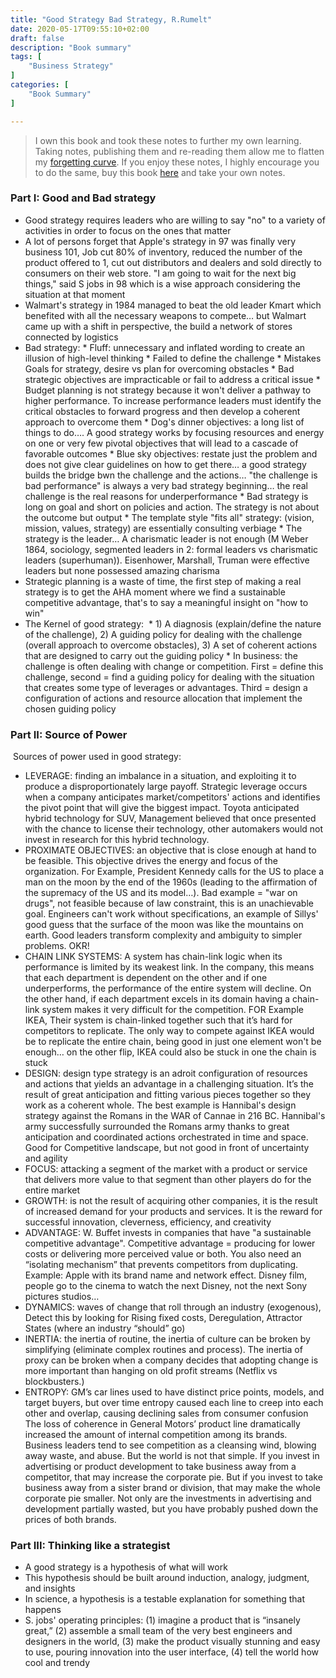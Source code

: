 ```yaml
---
title: "Good Strategy Bad Strategy, R.Rumelt"
date: 2020-05-17T09:55:10+02:00
draft: false
description: "Book summary"
tags: [ 
    "Business Strategy"
]
categories: [
    "Book Summary"
]

---
```



<!--more--> 

> I own this book and took these notes to further my own learning. Taking notes, publishing them and re-reading them allow me to flatten my [forgetting curve](https://en.wikipedia.org/wiki/Forgetting_curve). If you enjoy these notes, I highly encourage you to do the same, buy this book [here](LINK) and take your own notes.
 
### Part I: Good and Bad strategy
* Good strategy requires leaders who are willing to say "no" to a variety of activities in order to focus on the ones that matter
* A lot of persons forget that Apple's strategy in 97 was finally very business 101, Job cut 80% of inventory, reduced the number of the product offered to 1, cut out distributors and dealers and sold directly to consumers on their web store. "I am going to wait for the next big things," said S jobs in 98 which is a wise approach considering the situation at that moment
* Walmart's strategy in 1984 managed to beat the old leader Kmart which benefited with all the necessary weapons to compete… but Walmart came up with a shift in perspective, the build a network of stores connected by logistics
* Bad strategy:
		* Fluff: unnecessary and inflated wording to create an illusion of high-level thinking
		* Failed to define the challenge
		* Mistakes Goals for strategy, desire vs plan for overcoming obstacles
		* Bad strategic objectives are impracticable or fail to address a critical issue
		* Budget planning is not strategy because it won't deliver a pathway to higher performance. To increase performance leaders must identify the critical obstacles to forward progress and then develop a coherent approach to overcome them
		* Dog's dinner objectives: a long list of things to do…. A good strategy works by focusing resources and energy on one or very few pivotal objectives that will lead to a cascade of favorable outcomes
		* Blue sky objectives: restate just the problem and does not give clear guidelines on how to get there… a good strategy builds the bridge bwn the challenge and the actions… "the challenge is bad performance" is always a very bad strategy beginning… the real challenge is the real reasons for underperformance
		* Bad strategy is long on goal and short on policies and action. The strategy is not about the outcome but output
		* The template style "fits all" strategy: (vision, mission, values, strategy) are essentially consulting verbiage
		* The strategy is the leader… A charismatic leader is not enough (M Weber 1864, sociology, segmented leaders in 2: formal leaders vs charismatic leaders (superhuman)). Eisenhower, Marshall, Truman were effective leaders but none possessed amazing charisma
* Strategic planning is a waste of time, the first step of making a real strategy is to get the AHA moment where we find a sustainable competitive advantage, that's to say a meaningful insight on "how to win"
* The Kernel of good strategy: 
		* 1) A diagnosis (explain/define the nature of the challenge), 2) A guiding policy for dealing with the challenge (overall approach to overcome obstacles), 3) A set of coherent actions that are designed to carry out the guiding policy
		* In business: the challenge is often dealing with change or competition. First = define this challenge, second = find a guiding policy for dealing with the situation that creates some type of leverages or advantages. Third = design a configuration of actions and resource allocation that implement the chosen guiding policy
 
### Part II: Source of Power
 Sources of power used in good strategy:
* LEVERAGE: finding an imbalance in a situation, and exploiting it to produce a disproportionately large payoff. Strategic leverage occurs when a company anticipates market/competitors' actions and identifies the pivot point that will give the biggest impact. Toyota anticipated hybrid technology for SUV, Management believed that once presented with the chance to license their technology, other automakers would not invest in research for this hybrid technology. 
* PROXIMATE OBJECTIVES: an objective that is close enough at hand to be feasible. This objective drives the energy and focus of the organization. For Example, President Kennedy calls for the US to place a man on the moon by the end of the 1960s (leading to the affirmation of the supremacy of the US and its model…). Bad example = "war on drugs", not feasible because of law constraint, this is an unachievable goal. Engineers can't work without specifications, an example of Sillys' good guess that the surface of the moon was like the mountains on earth. Good leaders transform complexity and ambiguity to simpler problems. OKR!
* CHAIN LINK SYSTEMS: A system has chain-link logic when its performance is limited by its weakest link. In the company, this means that each department is dependent on the other and if one underperforms, the performance of the entire system will decline. On the other hand, if each department excels in its domain having a chain-link system makes it very difficult for the competition. FOR Example IKEA, Their system is chain-linked together such that it’s hard for competitors to replicate. The only way to compete against IKEA would be to replicate the entire chain, being good in just one element won't be enough… on the other flip, IKEA could also be stuck in one the chain is stuck
* DESIGN: design type strategy is an adroit configuration of resources and actions that yields an advantage in a challenging situation. It’s the result of great anticipation and fitting various pieces together so they work as a coherent whole. The best example is Hannibal's design strategy against the Romans in the WAR of Cannae in 216 BC. Hannibal's army successfully surrounded the Romans army thanks to great anticipation and coordinated actions orchestrated in time and space. Good for Competitive landscape, but not good in front of uncertainty and agility
* FOCUS: attacking a segment of the market with a product or service that delivers more value to that segment than other players do for the entire market
* GROWTH: is not the result of acquiring other companies, it is the result of increased demand for your products and services. It is the reward for successful innovation, cleverness, efficiency, and creativity
* ADVANTAGE: W. Buffet invests in companies that have "a sustainable competitive advantage". Competitive advantage = producing for lower costs or delivering more perceived value or both. You also need an “isolating mechanism” that prevents competitors from duplicating. Example: Apple with its brand name and network effect. Disney film, people go to the cinema to watch the next Disney, not the next Sony pictures studios…
* DYNAMICS: waves of change that roll through an industry (exogenous), Detect this by looking for Rising fixed costs, Deregulation, Attractor States (where an industry “should” go)
* INERTIA: the inertia of routine, the inertia of culture can be broken by simplifying (eliminate complex routines and process). The inertia of proxy can be broken when a company decides that adopting change is more important than hanging on old profit streams (Netflix vs blockbusters.)
* ENTROPY: GM’s car lines used to have distinct price points, models, and target buyers, but over time entropy caused each line to creep into each other and overlap, causing declining sales from consumer confusion The loss of coherence in General Motors’ product line dramatically increased the amount of internal competition among its brands. Business leaders tend to see competition as a cleansing wind, blowing away waste, and abuse. But the world is not that simple. If you invest in advertising or product development to take business away from a competitor, that may increase the corporate pie. But if you invest to take business away from a sister brand or division, that may make the whole corporate pie smaller. Not only are the investments in advertising and development partially wasted, but you have probably pushed down the prices of both brands.
 
### Part III: Thinking like a strategist
* A good strategy is a hypothesis of what will work
* This hypothesis should be built around induction, analogy, judgment, and insights
* In science, a hypothesis is a testable explanation for something that happens
* S. jobs' operating principles: (1) imagine a product that is “insanely great,” (2) assemble a small team of the very best engineers and designers in the world, (3) make the product visually stunning and easy to use, pouring innovation into the user interface, (4) tell the world how cool and trendy 


